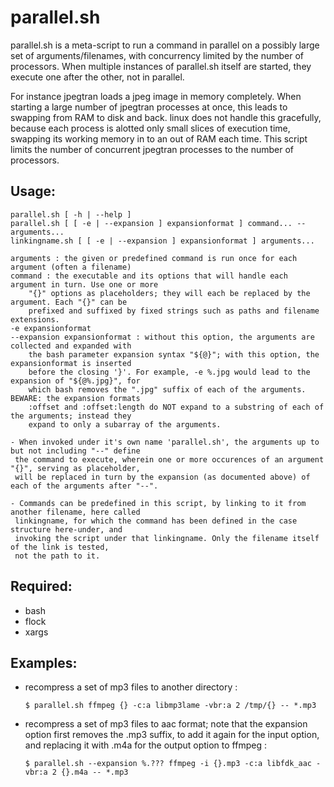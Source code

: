 parallel.sh
===========
parallel.sh is a meta-script to run a command in parallel on a possibly large set of
arguments/filenames, with concurrency limited by the number of processors. When multiple instances
of parallel.sh itself are started, they execute one after the other, not in parallel.

For instance jpegtran loads a jpeg image in memory completely. When starting a large number of
jpegtran processes at once, this leads to swapping from RAM to disk and back. linux does
not handle this gracefully, because each process is alotted only small slices of execution time,
swapping its working memory in to an out of RAM each time. This script limits the number of
concurrent jpegtran processes to the number of processors.

Usage:
-----
	parallel.sh [ -h | --help ]
	parallel.sh [ [ -e | --expansion ] expansionformat ] command... -- arguments...
	linkingname.sh [ [ -e | --expansion ] expansionformat ] arguments...

	arguments : the given or predefined command is run once for each argument (often a filename)
	command : the executable and its options that will handle each argument in turn. Use one or more
		"{}" options as placeholders; they will each be replaced by the argument. Each "{}" can be
		prefixed and suffixed by fixed strings such as paths and filename extensions.
	-e expansionformat
	--expansion expansionformat : without this option, the arguments are collected and expanded with
		the bash parameter expansion syntax "${@}"; with this option, the expansionformat is inserted
		before the closing '}'. For example, -e %.jpg would lead to the expansion of "${@%.jpg}", for
		which bash removes the ".jpg" suffix of each of the arguments. BEWARE: the expansion formats
		:offset and :offset:length do NOT expand to a substring of each of the arguments; instead they
		expand to only a subarray of the arguments.

	- When invoked under it's own name 'parallel.sh', the arguments up to but not including "--" define
	 the command to execute, wherein one or more occurences of an argument "{}", serving as placeholder,
	 will be replaced in turn by the expansion (as documented above) of each of the arguments after "--".

	- Commands can be predefined in this script, by linking to it from another filename, here called
	 linkingname, for which the command has been defined in the case structure here-under, and
	 invoking the script under that linkingname. Only the filename itself of the link is tested,
	 not the path to it.

Required:
--------
- bash
- flock
- xargs

Examples:
--------
- recompress a set of mp3 files to another directory :

	`$ parallel.sh ffmpeg {} -c:a libmp3lame -vbr:a 2 /tmp/{} -- *.mp3`

- recompress a set of mp3 files to aac format; note that the expansion option first removes
 the .mp3 suffix, to add it again for the input option, and replacing it with .m4a for the
 output option to ffmpeg :
 
	`$ parallel.sh --expansion %.??? ffmpeg -i {}.mp3 -c:a libfdk_aac -vbr:a 2 {}.m4a -- *.mp3`
